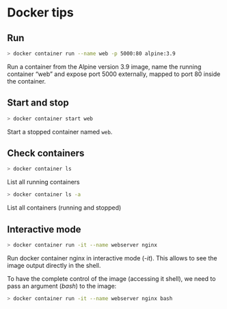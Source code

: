 # Docker tips

## Run

```bash
> docker container run --name web -p 5000:80 alpine:3.9
```

Run a container from the Alpine version 3.9 image, name the running container “web” and expose port 5000 externally,
mapped to port 80 inside the container.

## Start and stop

```bash
> docker container start web
```

Start a stopped container named `web`.

## Check containers

```bash
> docker container ls
```

List all running containers

```bash
> docker container ls -a
```

List all containers (running and stopped)

## Interactive mode

```bash
> docker container run -it --name webserver nginx
```

Run docker container nginx in interactive mode (_-it_). This allows to see the image output directly in the shell.

To have the complete control of the image (accessing it shell), we need to pass an argument (_bash_) to the image:

```bash
> docker container run -it --name webserver nginx bash
```
